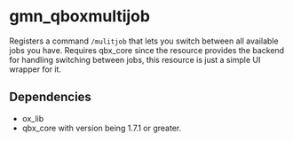 # gmn_qboxmultijob
Registers a command `/mulitjob` that lets you switch between all available jobs you have. Requires qbx_core since the resource provides the backend for handling switching between jobs, this resource is just a simple UI wrapper for it.

## Dependencies
 - ox_lib
 - qbx_core with version being 1.7.1 or greater.

